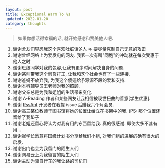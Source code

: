 ```yaml
---
layout: post
title: Exceptional Warm To %s
updated: 2022-01-20
category: thoughts
---
```


> 如果你想活得幸福的话, 就开始感谢和赞美他人吧.

1. 谢谢舍友们容忍我这个喜欢吐脏话的人 => 要尽量克制自己无意的攻击
2. 谢谢曾经网络上为爱发电的网友. 我第一次有叫"同胞"的冲动就在每次受惠于他人之时
3. 谢谢班级同学对我的包容,让我有更多时间解决自身的问题.
4. 谢谢某帅带我这个懒货打工, 让我和这个社会也有了一些连接.
6. 谢谢爸妈不放弃我, 为我这个傻逼给予源源不段的爱和支持.
7. 谢谢本科辅导员王老师对我的照顾.
8. 谢谢父亲总是为我和姐姐的生话带来变化.
9. 谢谢 Λ-Reading 作者和某些网友让我相信被现世扭曲的善意[学生优惠].
10. 谢谢 [RssAnt](https://rss.anyant.com/) 开发者在我提 issue 后赠我六个月会员.
11. 谢谢高三某位教师于图书馆将她的位置让给立在书架中的我. (PS: 那个位置还留给了我垫子
12. 谢谢老姐还留心将认为对我有用的东西留给我. 真的很感谢. 即使大多不甚有用...
13. 谢谢崔学长愿意将国级计划书分享给我们小组, 对我们组的进展的确有很大的启发.
14. 谢谢出门也会为我留门的陌生人们
17. 谢谢网易云上为我留言的陌生人们
18. 谢谢主动为骑自行车的我让路的司机们
